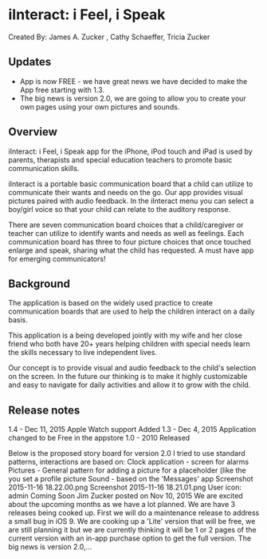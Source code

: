 # iInteract: i Feel, i Speak
Created By: James A. Zucker , Cathy Schaeffer, Tricia Zucker

## Updates
* App is now FREE - we have great news we have decided to make the App free starting with 1.3.
* The big news is version 2.0, we are going to allow you to create your own pages using your own pictures and sounds.

 
## Overview
iInteract: i Feel, i Speak app for the iPhone, iPod touch and iPad is used by parents, therapists and special education teachers to promote basic communication skills.

iInteract is a portable basic communication board that a child can utilize to communicate their wants and needs on the go. Our app provides visual pictures paired with audio feedback. In the iInteract menu you can select a boy/girl voice so that your child can relate to the auditory response.

There are seven communication board choices that a child/caregiver or teacher can utilize to identify wants and needs as well as feelings. Each communication board has three to four picture choices that once touched enlarge and speak, sharing what the child has requested. A must have app for emerging communicators! 

## Background

The application is based on the widely used practice to create communication boards that are used to help the children interact on a daily basis.

This application is a being developed jointly with my wife and her close friend who both have 20+ years helping children with special needs learn the skills necessary to live independent lives.

Our concept is to provide visual and audio feedback to the child's selection on the screen. In the future our thinking is to make it highly customizable and easy to navigate for daily activities and allow it to grow with the child.


## Release notes
1.4 - Dec 11, 2015 Apple Watch support Added
1.3 - Dec 4, 2015 Application changed to be Free in the appstore
1.0 - 2010 Released

Below is the proposed story board for version 2.0 I tried to use standard patterns, interactions are based on: Clock application - screen for alarms Pictures - General pattern for adding a picture for a placeholder (like the you set a profile picture Sound - based on the 'Messages' app Screenshot 2015-11-16 18.22.00.png     Screenshot 2015-11-16 18.21.01.png
 User icon: admin Coming Soon
Jim Zucker posted on Nov 10, 2015
We are excited about the upcoming months as we have a lot planned.   We are have 3 releases being cooked up.   First we will do a maintenance release to address a small bug in iOS 9.   We are cooking up a 'Lite' version that will be free, we are still planning it but we are currently thinking it will be 1 or 2 pages of the current version with an in-app purchase option to get the full version.   The big news is version 2.0,…
